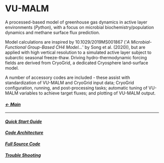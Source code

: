 # VU-MALM

A processed-based model of greenhouse gas dynamics in active layer environments (_Python_), with a focus on microbial biochemistry/population dynamics and methane surface flux prediction. 

Model calculations are inspired by 10.1029/2019MS001867 ('_A Microbial-Functional Group-Based CH4 Model..._' by Song et al. (2020)), but are applied with high vertical resolution to a simulated active layer subject to subarctic seasonal freeze-thaw. Driving hydro-thermodynamic forcing fields are derived from CryoGrid, a dedicated Cryosphere land-surface model.

A number of accessory codes are included - these assist with standardization of VU-MALM and CryoGrid input data; CryoGrid configuration, running, and post-processing tasks; automatic tuning of VU-MALM variables to achieve target fluxes; and plotting of VU-MALM output.

#### _[&larr; Main](index.md)_

---

#### _[Quick Start Guide](quick_start_guide.md)_

#### _[Code Architecture](code_architecture.md)_

#### _[Full Source Code](https://github.com/jeremyaemmett/VU-MALM)_

#### _[Trouble Shooting](trouble_shooting.md)_

